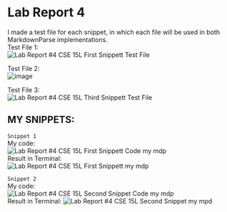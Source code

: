 # Lab Report 4  
I made a test file for each snippet, in which each file will be used in both MarkdownParse implementations.  
Test File 1:  
![Lab Report #4 CSE 15L First Snippett Test File](https://user-images.githubusercontent.com/103283657/171099723-cc284856-880f-4584-888f-71eea83a6710.png)  
  
Test File 2:  
![image](https://user-images.githubusercontent.com/103283657/171100144-c5ebf869-0b37-4a01-b845-ef549c8f9e66.png)  
  
Test File 3:  
![Lab Report #4 CSE 15L Third Snippett Test File](https://user-images.githubusercontent.com/103283657/171102351-8ff6435d-f966-422b-8864-bb8fa583692d.png)  
  
## MY SNIPPETS: 
`Snippet 1`  
My code:  
![Lab Report #4 CSE 15L First Snippett Code my mdp](https://user-images.githubusercontent.com/103283657/171099152-0812a50d-783b-43fa-80f8-09749cabef0b.png)  
Result in Terminal:  
![Lab Report #4 CSE 15L First Snippett my mdp](https://user-images.githubusercontent.com/103283657/171096391-5c9d2d8b-f1f4-4382-92ce-7ca20b1d5f71.png)  

`Snippet 2`  
My code:  
![Lab Report #4 CSE 15L Second Snippet Code my mdp](https://user-images.githubusercontent.com/103283657/171099293-842f014a-5971-4fc6-985d-acb740c2fe3b.png)  
Result in Terminal:
![Lab Report #4 CSE 15L Second Snippet my mpd](https://user-images.githubusercontent.com/103283657/171098790-c590bc28-d246-4d97-9a43-ae1242b4b0bb.png)  
